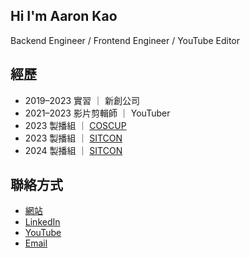 ## Hi I'm Aaron Kao 

Backend Engineer / Frontend Engineer / YouTube Editor

## 經歷

- 2019–2023 實習 ｜ 新創公司
- 2021–2023 影片剪輯師 ｜ YouTuber
- 2023 製播組 ｜ [COSCUP](https://coscup.org/)
- 2023 製播組 ｜ [SITCON](http://sitcon.org/)
- 2024 製播組 ｜ [SITCON](http://sitcon.org/)

## 聯絡方式

- [網站](https://ronkao.tw)
- [LinkedIn](https://www.linkedin.com/in/ronkaotw/)
- [YouTube](https://www.youtube.com/playlist?list=PLfj9AELIIYJdFDqpXjyJf_GccS-myHJHv)
- [Email](aaron.studio.tw@gmail.com)
